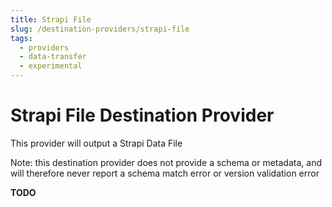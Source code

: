 ```yaml
---
title: Strapi File
slug: /destination-providers/strapi-file
tags:
  - providers
  - data-transfer
  - experimental
---
```


# Strapi File Destination Provider

This provider will output a Strapi Data File

Note: this destination provider does not provide a schema or metadata, and will therefore never report a schema match error or version validation error

**TODO**
